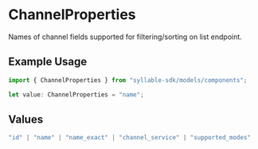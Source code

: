 # ChannelProperties

Names of channel fields supported for filtering/sorting on list endpoint.

## Example Usage

```typescript
import { ChannelProperties } from "syllable-sdk/models/components";

let value: ChannelProperties = "name";
```

## Values

```typescript
"id" | "name" | "name_exact" | "channel_service" | "supported_modes"
```
